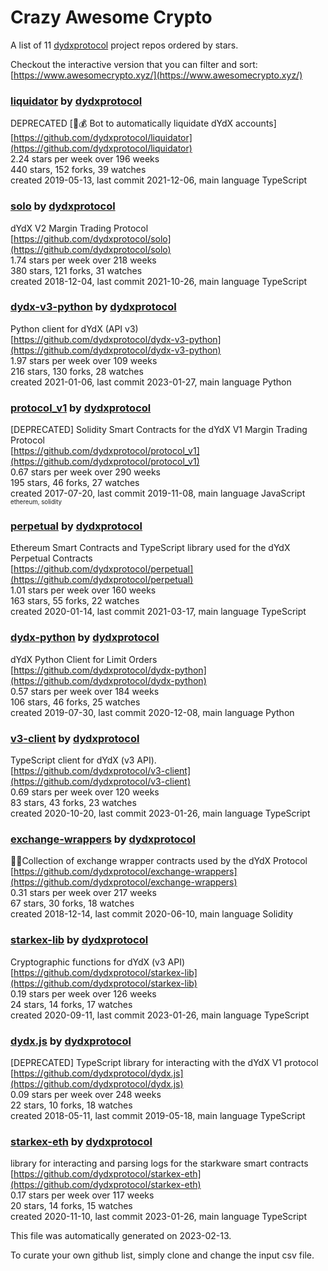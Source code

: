 # Crazy Awesome Crypto
A list of 11 [dydxprotocol](https://github.com/dydxprotocol) project repos ordered by stars.  

Checkout the interactive version that you can filter and sort: 
[https://www.awesomecrypto.xyz/](https://www.awesomecrypto.xyz/)  


### [liquidator](https://github.com/dydxprotocol/liquidator) by [dydxprotocol](https://github.com/dydxprotocol)  
DEPRECATED [:robot::moneybag: Bot to automatically liquidate dYdX accounts]  
[https://github.com/dydxprotocol/liquidator](https://github.com/dydxprotocol/liquidator)  
2.24 stars per week over 196 weeks  
440 stars, 152 forks, 39 watches  
created 2019-05-13, last commit 2021-12-06, main language TypeScript  


### [solo](https://github.com/dydxprotocol/solo) by [dydxprotocol](https://github.com/dydxprotocol)  
dYdX V2 Margin Trading Protocol  
[https://github.com/dydxprotocol/solo](https://github.com/dydxprotocol/solo)  
1.74 stars per week over 218 weeks  
380 stars, 121 forks, 31 watches  
created 2018-12-04, last commit 2021-10-26, main language TypeScript  


### [dydx-v3-python](https://github.com/dydxprotocol/dydx-v3-python) by [dydxprotocol](https://github.com/dydxprotocol)  
Python client for dYdX (API v3)  
[https://github.com/dydxprotocol/dydx-v3-python](https://github.com/dydxprotocol/dydx-v3-python)  
1.97 stars per week over 109 weeks  
216 stars, 130 forks, 28 watches  
created 2021-01-06, last commit 2023-01-27, main language Python  


### [protocol_v1](https://github.com/dydxprotocol/protocol_v1) by [dydxprotocol](https://github.com/dydxprotocol)  
[DEPRECATED] Solidity Smart Contracts for the dYdX V1 Margin Trading Protocol  
[https://github.com/dydxprotocol/protocol_v1](https://github.com/dydxprotocol/protocol_v1)  
0.67 stars per week over 290 weeks  
195 stars, 46 forks, 27 watches  
created 2017-07-20, last commit 2019-11-08, main language JavaScript  
<sub><sup>ethereum, solidity</sup></sub>


### [perpetual](https://github.com/dydxprotocol/perpetual) by [dydxprotocol](https://github.com/dydxprotocol)  
Ethereum Smart Contracts and TypeScript library used for the dYdX Perpetual Contracts  
[https://github.com/dydxprotocol/perpetual](https://github.com/dydxprotocol/perpetual)  
1.01 stars per week over 160 weeks  
163 stars, 55 forks, 22 watches  
created 2020-01-14, last commit 2021-03-17, main language TypeScript  


### [dydx-python](https://github.com/dydxprotocol/dydx-python) by [dydxprotocol](https://github.com/dydxprotocol)  
dYdX Python Client for Limit Orders  
[https://github.com/dydxprotocol/dydx-python](https://github.com/dydxprotocol/dydx-python)  
0.57 stars per week over 184 weeks  
106 stars, 46 forks, 25 watches  
created 2019-07-30, last commit 2020-12-08, main language Python  


### [v3-client](https://github.com/dydxprotocol/v3-client) by [dydxprotocol](https://github.com/dydxprotocol)  
TypeScript client for dYdX (v3 API).  
[https://github.com/dydxprotocol/v3-client](https://github.com/dydxprotocol/v3-client)  
0.69 stars per week over 120 weeks  
83 stars, 43 forks, 23 watches  
created 2020-10-20, last commit 2023-01-26, main language TypeScript  


### [exchange-wrappers](https://github.com/dydxprotocol/exchange-wrappers) by [dydxprotocol](https://github.com/dydxprotocol)  
💱🍬Collection of exchange wrapper contracts used by the dYdX Protocol  
[https://github.com/dydxprotocol/exchange-wrappers](https://github.com/dydxprotocol/exchange-wrappers)  
0.31 stars per week over 217 weeks  
67 stars, 30 forks, 18 watches  
created 2018-12-14, last commit 2020-06-10, main language Solidity  


### [starkex-lib](https://github.com/dydxprotocol/starkex-lib) by [dydxprotocol](https://github.com/dydxprotocol)  
Cryptographic functions for dYdX (v3 API)  
[https://github.com/dydxprotocol/starkex-lib](https://github.com/dydxprotocol/starkex-lib)  
0.19 stars per week over 126 weeks  
24 stars, 14 forks, 17 watches  
created 2020-09-11, last commit 2023-01-26, main language TypeScript  


### [dydx.js](https://github.com/dydxprotocol/dydx.js) by [dydxprotocol](https://github.com/dydxprotocol)  
[DEPRECATED] TypeScript library for interacting with the dYdX V1 protocol  
[https://github.com/dydxprotocol/dydx.js](https://github.com/dydxprotocol/dydx.js)  
0.09 stars per week over 248 weeks  
22 stars, 10 forks, 18 watches  
created 2018-05-11, last commit 2019-05-18, main language TypeScript  


### [starkex-eth](https://github.com/dydxprotocol/starkex-eth) by [dydxprotocol](https://github.com/dydxprotocol)  
library for interacting and parsing logs for the starkware smart contracts  
[https://github.com/dydxprotocol/starkex-eth](https://github.com/dydxprotocol/starkex-eth)  
0.17 stars per week over 117 weeks  
20 stars, 14 forks, 15 watches  
created 2020-11-10, last commit 2023-01-26, main language TypeScript  


This file was automatically generated on 2023-02-13.  

To curate your own github list, simply clone and change the input csv file.  